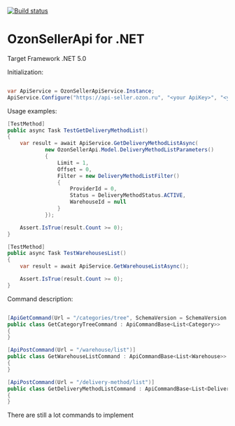 [![Build status](https://ci.appveyor.com/api/projects/status/r23jiolwgvqqbb9e?svg=true)](https://ci.appveyor.com/project/feeleen/ozonsellerapi)

# OzonSellerApi for .NET

Target Framework .NET 5.0

Initialization:
```cs

var ApiService = OzonSellerApiService.Instance;
ApiService.Configure("https://api-seller.ozon.ru", "<your ApiKey>", "<your ClientId>");

```

Usage examples:

```cs
[TestMethod]
public async Task TestGetDeliveryMethodList()
{
	var result = await ApiService.GetDeliveryMethodListAsync(
			new OzonSellerApi.Model.DeliveryMethodListParameters()
			{
				Limit = 1,
				Offset = 0,
				Filter = new DeliveryMethodListFilter() 
				{ 
					ProviderId = 0, 
					Status = DeliveryMethodStatus.ACTIVE, 
					WarehouseId = null 
				}
			});

	Assert.IsTrue(result.Count >= 0);
}

[TestMethod]
public async Task TestWarehousesList()
{
	var result = await ApiService.GetWarehouseListAsync();

	Assert.IsTrue(result.Count >= 0);
}


```


Command description:

```cs

[ApiGetCommand(Url = "/categories/tree", SchemaVersion = SchemaVersion.v1)]
public class GetCategoryTreeCommand : ApiCommandBase<List<Category>>
{
}

[ApiPostCommand(Url = "/warehouse/list")]
public class GetWarehouseListCommand : ApiCommandBase<List<Warehouse>>
{
}

[ApiPostCommand(Url = "/delivery-method/list")]
public class GetDeliveryMethodListCommand : ApiCommandBase<List<DeliveryMethod>>
{
}

```

There are still a lot commands to implement
